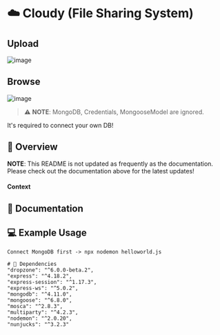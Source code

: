 # ☁️ Cloudy (File Sharing System)
## Upload
![image](https://user-images.githubusercontent.com/33567830/224738818-5f3f761d-4bc9-4236-b312-23571cf0b006.png)
## Browse
![image](https://user-images.githubusercontent.com/33567830/224738903-ea145ada-2dbd-4f39-aa8d-54af341600e2.png)

> ⚠️ **NOTE**: 
> MongoDB, Credentials, MongooseModel are ignored. 
>
It's required to connect your own DB!

## 🚀 Overview

**NOTE**: This README is not updated as frequently as the documentation. Please check out the documentation above for the latest updates!

#### Context


## 📄 Documentation


## 💻 Example Usage

```
Connect MongoDB first -> npx nodemon helloworld.js 
```


```
# 🔧 Dependencies
"dropzone": "^6.0.0-beta.2",
"express": "^4.18.2",
"express-session": "^1.17.3",
"express-ws": "^5.0.2",
"mongodb": "^4.11.0",
"mongoose": "^6.8.0",
"mosca": "^2.8.3",
"multiparty": "^4.2.3",
"nodemon": "^2.0.20",
"nunjucks": "^3.2.3"

